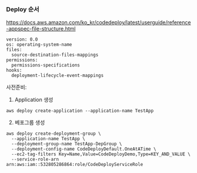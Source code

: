 ### Deploy 순서  

https://docs.aws.amazon.com/ko_kr/codedeploy/latest/userguide/reference-appspec-file-structure.html
```    
version: 0.0
os: operating-system-name
files:
  source-destination-files-mappings
permissions:
  permissions-specifications
hooks:
  deployment-lifecycle-event-mappings
```    



사전준비:  

1. Application 생성  
```  
aws deploy create-application --application-name TestApp 
```  

2. 베포그룹 생성  
```
aws deploy create-deployment-group \
  --application-name TestApp \
  --deployment-group-name TestApp-DepGroup \
  --deployment-config-name CodeDeployDefault.OneAtATime \
  --ec2-tag-filters Key=Name,Value=CodeDeployDemo,Type=KEY_AND_VALUE \
  --service-role-arn arn:aws:iam::532805286864:role/CodeDeployServiceRole
```  

